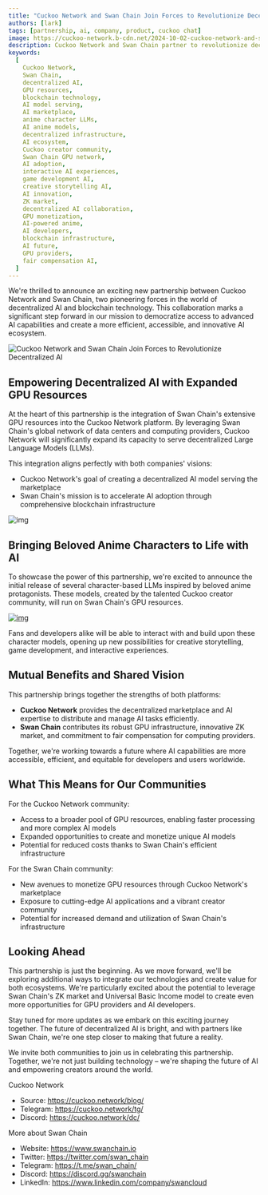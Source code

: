 ```yaml
---
title: "Cuckoo Network and Swan Chain Join Forces to Revolutionize Decentralized AI"
authors: [lark]
tags: [partnership, ai, company, product, cuckoo chat]
image: https://cuckoo-network.b-cdn.net/2024-10-02-cuckoo-network-and-swan-chain-join-forces-to-revolutionize-decentralized-ai.png
description: Cuckoo Network and Swan Chain partner to revolutionize decentralized AI by integrating powerful GPU resources into Cuckoo's AI model serving marketplace. This collaboration empowers AI developers and creators with enhanced processing capabilities, enabling the creation of anime-inspired language models and expanding opportunities in decentralized AI innovation.
keywords:
  [
    Cuckoo Network,
    Swan Chain,
    decentralized AI,
    GPU resources,
    blockchain technology,
    AI model serving,
    AI marketplace,
    anime character LLMs,
    AI anime models,
    decentralized infrastructure,
    AI ecosystem,
    Cuckoo creator community,
    Swan Chain GPU network,
    AI adoption,
    interactive AI experiences,
    game development AI,
    creative storytelling AI,
    AI innovation,
    ZK market,
    decentralized AI collaboration,
    GPU monetization,
    AI-powered anime,
    AI developers,
    blockchain infrastructure,
    AI future,
    GPU providers,
    fair compensation AI,
  ]
---
```


We're thrilled to announce an exciting new partnership between Cuckoo Network and Swan Chain, two pioneering forces in the world of decentralized AI and blockchain technology. This collaboration marks a significant step forward in our mission to democratize access to advanced AI capabilities and create a more efficient, accessible, and innovative AI ecosystem.

![Cuckoo Network and Swan Chain Join Forces to Revolutionize Decentralized AI](https://cuckoo-network.b-cdn.net/2024-10-02-cuckoo-network-and-swan-chain-join-forces-to-revolutionize-decentralized-ai.png "Cuckoo Network and Swan Chain Join Forces to Revolutionize Decentralized AI")

## **Empowering Decentralized AI with Expanded GPU Resources**

At the heart of this partnership is the integration of Swan Chain's extensive GPU resources into the Cuckoo Network platform. By leveraging Swan Chain's global network of data centers and computing providers, Cuckoo Network will significantly expand its capacity to serve decentralized Large Language Models (LLMs).

This integration aligns perfectly with both companies' visions:

- Cuckoo Network's goal of creating a decentralized AI model serving the marketplace
- Swan Chain's mission is to accelerate AI adoption through comprehensive blockchain infrastructure

![img](https://cuckoo-network.b-cdn.net/2024-10-02-cuckoo-network-and-swan-chain-join-forces-to-revolutionize-decentralized-ai-2.jpg)

## **Bringing Beloved Anime Characters to Life with AI**

To showcase the power of this partnership, we're excited to announce the initial release of several character-based LLMs inspired by beloved anime protagonists. These models, created by the talented Cuckoo creator community, will run on Swan Chain's GPU resources.

[![img](https://cuckoo-network.b-cdn.net/cuckoo-chat-preview.webp)](https://cuckoo.network/portal/chat)

Fans and developers alike will be able to interact with and build upon these character models, opening up new possibilities for creative storytelling, game development, and interactive experiences.

## **Mutual Benefits and Shared Vision**

This partnership brings together the strengths of both platforms:

- **Cuckoo Network** provides the decentralized marketplace and AI expertise to distribute and manage AI tasks efficiently.
- **Swan Chain** contributes its robust GPU infrastructure, innovative ZK market, and commitment to fair compensation for computing providers.

Together, we're working towards a future where AI capabilities are more accessible, efficient, and equitable for developers and users worldwide.

## **What This Means for Our Communities**

For the Cuckoo Network community:

- Access to a broader pool of GPU resources, enabling faster processing and more complex AI models
- Expanded opportunities to create and monetize unique AI models
- Potential for reduced costs thanks to Swan Chain's efficient infrastructure

For the Swan Chain community:

- New avenues to monetize GPU resources through Cuckoo Network's marketplace
- Exposure to cutting-edge AI applications and a vibrant creator community
- Potential for increased demand and utilization of Swan Chain's infrastructure

## **Looking Ahead**

This partnership is just the beginning. As we move forward, we'll be exploring additional ways to integrate our technologies and create value for both ecosystems. We're particularly excited about the potential to leverage Swan Chain's ZK market and Universal Basic Income model to create even more opportunities for GPU providers and AI developers.

Stay tuned for more updates as we embark on this exciting journey together. The future of decentralized AI is bright, and with partners like Swan Chain, we're one step closer to making that future a reality.

We invite both communities to join us in celebrating this partnership. Together, we're not just building technology – we're shaping the future of AI and empowering creators around the world.

Cuckoo Network

- Source: https://cuckoo.network/blog/
- Telegram: https://cuckoo.network/tg/
- Discord: https://cuckoo.network/dc/

More about Swan Chain

- Website: https://www.swanchain.io
- Twitter: https://twitter.com/swan_chain
- Telegram: https://t.me/swan_chain/
- Discord: https://discord.gg/swanchain
- LinkedIn: https://www.linkedin.com/company/swancloud
